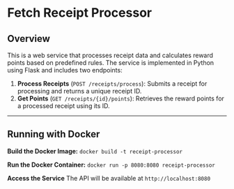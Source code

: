 # Fetch Receipt Processor

## Overview
This is a web service that processes receipt data and calculates reward points based on predefined rules. The service is implemented in Python using Flask and includes two endpoints:

1. **Process Receipts** (`POST /receipts/process`): Submits a receipt for processing and returns a unique receipt ID.
2. **Get Points** (`GET /receipts/{id}/points`): Retrieves the reward points for a processed receipt using its ID.

---

## Running with Docker
**Build the Docker Image:**
`docker build -t receipt-processor`

**Run the Docker Container:**
`docker run -p 8080:8080 receipt-processor`

**Access the Service**
The API will be available at `http://localhost:8080`


